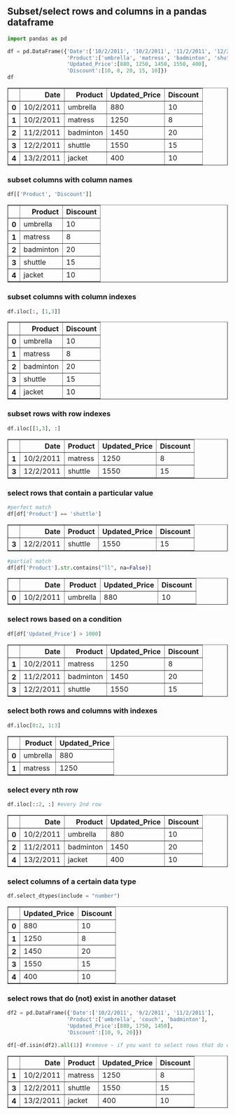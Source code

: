 ## Subset/select rows and columns in a pandas dataframe


```python
import pandas as pd
```


```python
df = pd.DataFrame({'Date':['10/2/2011', '10/2/2011', '11/2/2011', '12/2/2011', '13/2/2011'],
                   'Product':['umbrella', 'matress', 'badminton', 'shuttle', 'jacket'],
                   'Updated_Price':[880, 1250, 1450, 1550, 400],
                   'Discount':[10, 8, 20, 15, 10]})
df
```




<div>
<style scoped>
    .dataframe tbody tr th:only-of-type {
        vertical-align: middle;
    }

    .dataframe tbody tr th {
        vertical-align: top;
    }

    .dataframe thead th {
        text-align: right;
    }
</style>
<table border="1" class="dataframe">
  <thead>
    <tr style="text-align: right;">
      <th></th>
      <th>Date</th>
      <th>Product</th>
      <th>Updated_Price</th>
      <th>Discount</th>
    </tr>
  </thead>
  <tbody>
    <tr>
      <th>0</th>
      <td>10/2/2011</td>
      <td>umbrella</td>
      <td>880</td>
      <td>10</td>
    </tr>
    <tr>
      <th>1</th>
      <td>10/2/2011</td>
      <td>matress</td>
      <td>1250</td>
      <td>8</td>
    </tr>
    <tr>
      <th>2</th>
      <td>11/2/2011</td>
      <td>badminton</td>
      <td>1450</td>
      <td>20</td>
    </tr>
    <tr>
      <th>3</th>
      <td>12/2/2011</td>
      <td>shuttle</td>
      <td>1550</td>
      <td>15</td>
    </tr>
    <tr>
      <th>4</th>
      <td>13/2/2011</td>
      <td>jacket</td>
      <td>400</td>
      <td>10</td>
    </tr>
  </tbody>
</table>
</div>



### subset columns with column names


```python
df[['Product', 'Discount']]
```




<div>
<style scoped>
    .dataframe tbody tr th:only-of-type {
        vertical-align: middle;
    }

    .dataframe tbody tr th {
        vertical-align: top;
    }

    .dataframe thead th {
        text-align: right;
    }
</style>
<table border="1" class="dataframe">
  <thead>
    <tr style="text-align: right;">
      <th></th>
      <th>Product</th>
      <th>Discount</th>
    </tr>
  </thead>
  <tbody>
    <tr>
      <th>0</th>
      <td>umbrella</td>
      <td>10</td>
    </tr>
    <tr>
      <th>1</th>
      <td>matress</td>
      <td>8</td>
    </tr>
    <tr>
      <th>2</th>
      <td>badminton</td>
      <td>20</td>
    </tr>
    <tr>
      <th>3</th>
      <td>shuttle</td>
      <td>15</td>
    </tr>
    <tr>
      <th>4</th>
      <td>jacket</td>
      <td>10</td>
    </tr>
  </tbody>
</table>
</div>



### subset columns with column indexes


```python
df.iloc[:, [1,3]]
```




<div>
<style scoped>
    .dataframe tbody tr th:only-of-type {
        vertical-align: middle;
    }

    .dataframe tbody tr th {
        vertical-align: top;
    }

    .dataframe thead th {
        text-align: right;
    }
</style>
<table border="1" class="dataframe">
  <thead>
    <tr style="text-align: right;">
      <th></th>
      <th>Product</th>
      <th>Discount</th>
    </tr>
  </thead>
  <tbody>
    <tr>
      <th>0</th>
      <td>umbrella</td>
      <td>10</td>
    </tr>
    <tr>
      <th>1</th>
      <td>matress</td>
      <td>8</td>
    </tr>
    <tr>
      <th>2</th>
      <td>badminton</td>
      <td>20</td>
    </tr>
    <tr>
      <th>3</th>
      <td>shuttle</td>
      <td>15</td>
    </tr>
    <tr>
      <th>4</th>
      <td>jacket</td>
      <td>10</td>
    </tr>
  </tbody>
</table>
</div>



### subset rows with row indexes


```python
df.iloc[[1,3], :]
```




<div>
<style scoped>
    .dataframe tbody tr th:only-of-type {
        vertical-align: middle;
    }

    .dataframe tbody tr th {
        vertical-align: top;
    }

    .dataframe thead th {
        text-align: right;
    }
</style>
<table border="1" class="dataframe">
  <thead>
    <tr style="text-align: right;">
      <th></th>
      <th>Date</th>
      <th>Product</th>
      <th>Updated_Price</th>
      <th>Discount</th>
    </tr>
  </thead>
  <tbody>
    <tr>
      <th>1</th>
      <td>10/2/2011</td>
      <td>matress</td>
      <td>1250</td>
      <td>8</td>
    </tr>
    <tr>
      <th>3</th>
      <td>12/2/2011</td>
      <td>shuttle</td>
      <td>1550</td>
      <td>15</td>
    </tr>
  </tbody>
</table>
</div>



### select rows that contain a particular value


```python
#perfect match
df[df['Product'] == 'shuttle']
```




<div>
<style scoped>
    .dataframe tbody tr th:only-of-type {
        vertical-align: middle;
    }

    .dataframe tbody tr th {
        vertical-align: top;
    }

    .dataframe thead th {
        text-align: right;
    }
</style>
<table border="1" class="dataframe">
  <thead>
    <tr style="text-align: right;">
      <th></th>
      <th>Date</th>
      <th>Product</th>
      <th>Updated_Price</th>
      <th>Discount</th>
    </tr>
  </thead>
  <tbody>
    <tr>
      <th>3</th>
      <td>12/2/2011</td>
      <td>shuttle</td>
      <td>1550</td>
      <td>15</td>
    </tr>
  </tbody>
</table>
</div>




```python
#partial match
df[df['Product'].str.contains("ll", na=False)]
```




<div>
<style scoped>
    .dataframe tbody tr th:only-of-type {
        vertical-align: middle;
    }

    .dataframe tbody tr th {
        vertical-align: top;
    }

    .dataframe thead th {
        text-align: right;
    }
</style>
<table border="1" class="dataframe">
  <thead>
    <tr style="text-align: right;">
      <th></th>
      <th>Date</th>
      <th>Product</th>
      <th>Updated_Price</th>
      <th>Discount</th>
    </tr>
  </thead>
  <tbody>
    <tr>
      <th>0</th>
      <td>10/2/2011</td>
      <td>umbrella</td>
      <td>880</td>
      <td>10</td>
    </tr>
  </tbody>
</table>
</div>



### select rows based on a condition


```python
df[df['Updated_Price'] > 1000]
```




<div>
<style scoped>
    .dataframe tbody tr th:only-of-type {
        vertical-align: middle;
    }

    .dataframe tbody tr th {
        vertical-align: top;
    }

    .dataframe thead th {
        text-align: right;
    }
</style>
<table border="1" class="dataframe">
  <thead>
    <tr style="text-align: right;">
      <th></th>
      <th>Date</th>
      <th>Product</th>
      <th>Updated_Price</th>
      <th>Discount</th>
    </tr>
  </thead>
  <tbody>
    <tr>
      <th>1</th>
      <td>10/2/2011</td>
      <td>matress</td>
      <td>1250</td>
      <td>8</td>
    </tr>
    <tr>
      <th>2</th>
      <td>11/2/2011</td>
      <td>badminton</td>
      <td>1450</td>
      <td>20</td>
    </tr>
    <tr>
      <th>3</th>
      <td>12/2/2011</td>
      <td>shuttle</td>
      <td>1550</td>
      <td>15</td>
    </tr>
  </tbody>
</table>
</div>



### select both rows and columns with indexes


```python
df.iloc[0:2, 1:3]
```




<div>
<style scoped>
    .dataframe tbody tr th:only-of-type {
        vertical-align: middle;
    }

    .dataframe tbody tr th {
        vertical-align: top;
    }

    .dataframe thead th {
        text-align: right;
    }
</style>
<table border="1" class="dataframe">
  <thead>
    <tr style="text-align: right;">
      <th></th>
      <th>Product</th>
      <th>Updated_Price</th>
    </tr>
  </thead>
  <tbody>
    <tr>
      <th>0</th>
      <td>umbrella</td>
      <td>880</td>
    </tr>
    <tr>
      <th>1</th>
      <td>matress</td>
      <td>1250</td>
    </tr>
  </tbody>
</table>
</div>



### select every nth row


```python
df.iloc[::2, :] #every 2nd row
```




<div>
<style scoped>
    .dataframe tbody tr th:only-of-type {
        vertical-align: middle;
    }

    .dataframe tbody tr th {
        vertical-align: top;
    }

    .dataframe thead th {
        text-align: right;
    }
</style>
<table border="1" class="dataframe">
  <thead>
    <tr style="text-align: right;">
      <th></th>
      <th>Date</th>
      <th>Product</th>
      <th>Updated_Price</th>
      <th>Discount</th>
    </tr>
  </thead>
  <tbody>
    <tr>
      <th>0</th>
      <td>10/2/2011</td>
      <td>umbrella</td>
      <td>880</td>
      <td>10</td>
    </tr>
    <tr>
      <th>2</th>
      <td>11/2/2011</td>
      <td>badminton</td>
      <td>1450</td>
      <td>20</td>
    </tr>
    <tr>
      <th>4</th>
      <td>13/2/2011</td>
      <td>jacket</td>
      <td>400</td>
      <td>10</td>
    </tr>
  </tbody>
</table>
</div>



### select columns of a certain data type


```python
df.select_dtypes(include = "number")
```




<div>
<style scoped>
    .dataframe tbody tr th:only-of-type {
        vertical-align: middle;
    }

    .dataframe tbody tr th {
        vertical-align: top;
    }

    .dataframe thead th {
        text-align: right;
    }
</style>
<table border="1" class="dataframe">
  <thead>
    <tr style="text-align: right;">
      <th></th>
      <th>Updated_Price</th>
      <th>Discount</th>
    </tr>
  </thead>
  <tbody>
    <tr>
      <th>0</th>
      <td>880</td>
      <td>10</td>
    </tr>
    <tr>
      <th>1</th>
      <td>1250</td>
      <td>8</td>
    </tr>
    <tr>
      <th>2</th>
      <td>1450</td>
      <td>20</td>
    </tr>
    <tr>
      <th>3</th>
      <td>1550</td>
      <td>15</td>
    </tr>
    <tr>
      <th>4</th>
      <td>400</td>
      <td>10</td>
    </tr>
  </tbody>
</table>
</div>



### select rows that do (not) exist in another dataset


```python
df2 = pd.DataFrame({'Date':['10/2/2011', '9/2/2011', '11/2/2011'],
                   'Product':['umbrella', 'couch', 'badminton'],
                   'Updated_Price':[880, 1750, 1450],
                   'Discount':[10, 9, 20]})

df[~df.isin(df2).all(1)] #remove ~ if you want to select rows that do exist in df2
```




<div>
<style scoped>
    .dataframe tbody tr th:only-of-type {
        vertical-align: middle;
    }

    .dataframe tbody tr th {
        vertical-align: top;
    }

    .dataframe thead th {
        text-align: right;
    }
</style>
<table border="1" class="dataframe">
  <thead>
    <tr style="text-align: right;">
      <th></th>
      <th>Date</th>
      <th>Product</th>
      <th>Updated_Price</th>
      <th>Discount</th>
    </tr>
  </thead>
  <tbody>
    <tr>
      <th>1</th>
      <td>10/2/2011</td>
      <td>matress</td>
      <td>1250</td>
      <td>8</td>
    </tr>
    <tr>
      <th>3</th>
      <td>12/2/2011</td>
      <td>shuttle</td>
      <td>1550</td>
      <td>15</td>
    </tr>
    <tr>
      <th>4</th>
      <td>13/2/2011</td>
      <td>jacket</td>
      <td>400</td>
      <td>10</td>
    </tr>
  </tbody>
</table>
</div>


